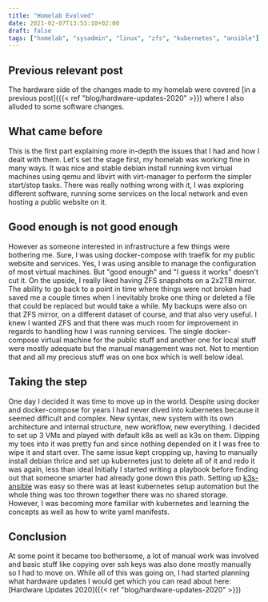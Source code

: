 ```yaml
---
title: "Homelab Evolved"
date: 2021-02-07T13:53:10+02:00
draft: false
tags: ["homelab", "sysadmin", "linux", "zfs", "kubernetes", "ansible"]
---
```


## Previous relevant post
The hardware side of the changes made to my homelab were covered [in a previous post]({{< ref "blog/hardware-updates-2020" >}}) where I also alluded to some software changes.

## What came before
This is the first part explaining more in-depth the issues that I had and how I dealt with them.
Let's set the stage first, my homelab was working fine in many ways.
It was nice and stable debian install running kvm virtual machines using qemu and libvirt with virt-manager to perform the simpler start/stop tasks.
There was really nothing wrong with it, I was exploring different software, running some services on the local network and even hosting a public website on it.

## Good enough is not good enough
However as someone interested in infrastructure a few things were bothering me.
Sure, I was using docker-compose with traefik for my public website and services.
Yes, I was using ansible to manage the configuration of most virtual machines.
But "good enough" and "I guess it works" doesn't cut it.
On the upside, I really liked having ZFS snapshots on a 2x2TB mirror.
The ability to go back to a point in time where things were not broken had saved me a couple times when I inevitably broke one thing or deleted a file that could be replaced but would take a while.
My backups were also on that ZFS mirror, on a different dataset of course, and that also very useful.
I knew I wanted ZFS and that there was much room for improvement in regards to handling how I was running services. The single docker-compose virtual machine for the public stuff and another one for local stuff were mostly adequate but the manual management was not.
Not to mention that and all my precious stuff was on one box which is well below ideal.

## Taking the step
One day I decided it was time to move up in the world.
Despite using docker and docker-compose for years I had never dived into kubernetes because it seemed difficult and complex.
New syntax, new system with its own architecture and internal structure, new workflow, new everything.
I decided to set up 3 VMs and played with default k8s as well as k3s on them.
Dipping my toes into it was pretty fun and since nothing depended on it I was free to wipe it and start over.
The same issue kept cropping up, having to manually install debian thrice and set up kubernetes just to delete all of it and redo it was again, less than ideal
Initially I started writing a playbook before finding out that someone smarter had already gone down this path.
Setting up [k3s-ansible](https://github.com/k3s-io/k3s-ansible) was easy so there was at least kubernetes setup automation but the whole thing was too thrown together there was no shared storage.
However, I was becoming more familiar with kubernetes and learning the concepts as well as how to write yaml manifests.

## Conclusion
At some point it became too bothersome, a lot of manual work was involved and basic stuff like copying over ssh keys was also done mostly manually so I had to move on.
While all of this was going on, I had started planning what hardware updates I would get which you can read about here: [Hardware Updates 2020]({{< ref "blog/hardware-updates-2020" >}})
